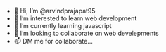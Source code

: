 - 👋 Hi, I’m @arvindprajapat95
- 👀 I’m interested to learn web development
- 🌱 I’m currently learning javascript
- 💞️ I’m looking to collaborate on web develepments
- 📫 DM me for collaborate...

<!---
arvindprajapat95/arvindprajapat95 is a ✨ special ✨ repository because its `README.md` (this file) appears on your GitHub profile.
You can click the Preview link to take a look at your changes.
--->
